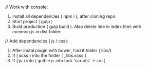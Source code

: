 // Work with console:

1. Install all dependencies ( npm i ), after cloning repo
2. Start project ( gulp )
3. Build production ( gulp build ). Also delete line in index.html with common.js in dist folder

// Add dependencies ( js / css):
1. After instal plugin with bower, find it folder ( libs/)
2. If ( scss ) into the folder ( _libs.scss )
3. If ( js ) into ( gulfile.js into task 'scripts' -> src )
